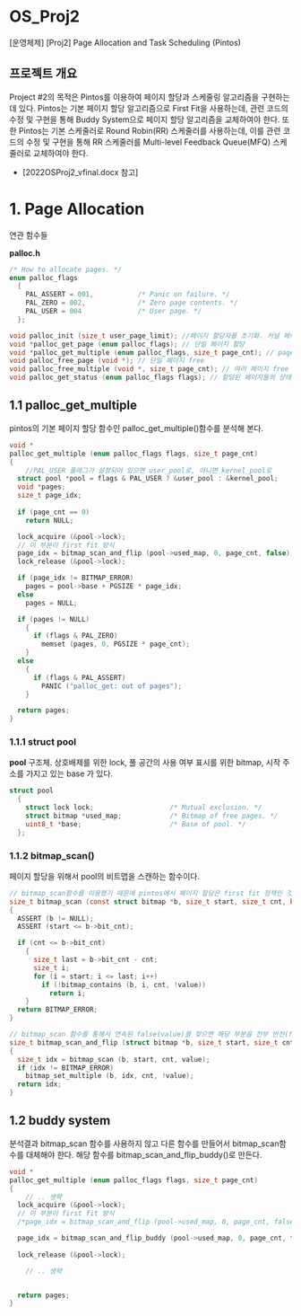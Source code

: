 # OS_Proj2
[운영체제] [Proj2] Page Allocation and Task Scheduling (Pintos)

## 프로젝트 개요
Project #2의 목적은 Pintos를 이용하여 페이지 할당과 스케줄링 알고리즘을 구현하는데 있다. Pintos는 기본 페이지 할당 알고리즘으로 First Fit을 사용하는데, 관련 코드의 수정 및 구현을 통해 Buddy System으로 페이지 할당 알고리즘을 교체하여야 한다. 또한 Pintos는 기본 스케줄러로 Round Robin(RR) 스케줄러를 사용하는데, 이를 관련 코드의 수정 및 구현을 통해 RR 스케줄러를 Multi-level Feedback Queue(MFQ) 스케줄러로 교체하여야 한다. 

- [2022OSProj2_vfinal.docx 참고]

# 1. Page Allocation

연관 함수들

**palloc.h**

```c
/* How to allocate pages. */
enum palloc_flags
  {
    PAL_ASSERT = 001,           /* Panic on failure. */
    PAL_ZERO = 002,             /* Zero page contents. */
    PAL_USER = 004              /* User page. */
  };

void palloc_init (size_t user_page_limit); //페이지 할당자를 초기화. 커널 페이지와 사용자 페이지로 나눠서 각자 할당
void *palloc_get_page (enum palloc_flags); // 단일 페이지 할당 
void *palloc_get_multiple (enum palloc_flags, size_t page_cnt); // page_cnt 인자로 주어진 수 만큼 페이지 할당. 할당은 연속된 메모리 공간을 스캔한 뒤에 연속된 페이지를 할당 해 준다.
void palloc_free_page (void *); // 단일 페이지 free
void palloc_free_multiple (void *, size_t page_cnt); // 여러 페이지 free
void palloc_get_status (enum palloc_flags flags); // 할당된 페이지들의 상태를 출력할 함수. 미구현 상태
```


## 1.1 palloc_get_multiple

pintos의 기본 페이지 할당 함수인 palloc_get_multiple()함수를 분석해 본다.

```c
void *
palloc_get_multiple (enum palloc_flags flags, size_t page_cnt)
{
    //PAL_USER 플래그가 설정되어 있으면 user_pool로, 아니면 kernel_pool로
  struct pool *pool = flags & PAL_USER ? &user_pool : &kernel_pool;
  void *pages;
  size_t page_idx;
    
  if (page_cnt == 0)
    return NULL;

  lock_acquire (&pool->lock);
  // 이 부분이 first fit 방식
  page_idx = bitmap_scan_and_flip (pool->used_map, 0, page_cnt, false);
  lock_release (&pool->lock);

  if (page_idx != BITMAP_ERROR)
    pages = pool->base + PGSIZE * page_idx;
  else
    pages = NULL;

  if (pages != NULL) 
    {
      if (flags & PAL_ZERO)
        memset (pages, 0, PGSIZE * page_cnt);
    }
  else 
    {
      if (flags & PAL_ASSERT)
        PANIC ("palloc_get: out of pages");
    }

  return pages;
}
```
### 1.1.1 struct pool

**pool** 구조체. 상호배제를 위한 lock, 풀 공간의 사용 여부 표시를 위한 bitmap, 시작 주소를 가지고 있는 base 가 있다.
```c
struct pool
  {
    struct lock lock;                   /* Mutual exclusion. */
    struct bitmap *used_map;            /* Bitmap of free pages. */
    uint8_t *base;                      /* Base of pool. */
  };


```

### 1.1.2 bitmap_scan()
페이지 할당을 위해서 pool의 비트맵을 스캔하는 함수이다.

```c
// bitmap_scan함수를 이용했기 때문에 pintos에서 페이지 할당은 first fit 정책인 것이다. 내용을 살펴보면, bitmap_scan은 start 부터 인덱스를 증가시키면서 사용가능한 bitmap을 찾고 있다. 즉 사용가능한 메모리를 처음부터 스캔해서 최초(first) 사용 가능한 메모리 공간을 할당한다. 
size_t bitmap_scan (const struct bitmap *b, size_t start, size_t cnt, bool value) 
{
  ASSERT (b != NULL);
  ASSERT (start <= b->bit_cnt);

  if (cnt <= b->bit_cnt) 
    {
      size_t last = b->bit_cnt - cnt;
      size_t i;
      for (i = start; i <= last; i++)
        if (!bitmap_contains (b, i, cnt, !value))
          return i; 
    }
  return BITMAP_ERROR;
}

// bitmap_scan 함수를 통해서 연속된 false(value)를 찾으면 해당 부분을 전부 반전(flip)하고 시작 idx를 반환한다.
size_t bitmap_scan_and_flip (struct bitmap *b, size_t start, size_t cnt, bool value)
{
  size_t idx = bitmap_scan (b, start, cnt, value);
  if (idx != BITMAP_ERROR) 
    bitmap_set_multiple (b, idx, cnt, !value);
  return idx;
}
```

## 1.2 buddy system

분석결과 bitmap_scan 함수를 사용하지 않고 다른 함수를 만들어서 bitmap_scan함수를 대체해야 한다. 해당 함수를 bitmap_scan_and_flip_buddy()로 만든다.

```c
void *
palloc_get_multiple (enum palloc_flags flags, size_t page_cnt)
{
    // .. 생략
  lock_acquire (&pool->lock);
  // 이 부분이 first fit 방식
  /*page_idx = bitmap_scan_and_flip (pool->used_map, 0, page_cnt, false);*/

  page_idx = bitmap_scan_and_flip_buddy (pool->used_map, 0, page_cnt, false);
  
  lock_release (&pool->lock);

    // .. 생략


  return pages;
}

```